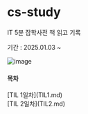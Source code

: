 # cs-study
IT 5분 잡학사전 책 읽고 기록

기간 : 2025.01.03 ~ 

![image](https://github.com/user-attachments/assets/ee9e0364-506f-4c9e-a13b-34c52f84b4ce)


<h4>목차</h4>
<div>[TIL 1일차](TIL1.md)</div>
<div>[TIL 2일차](TIL2.md) </div>
